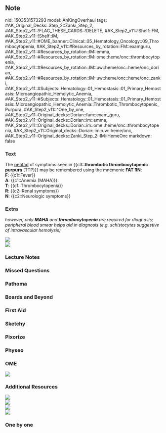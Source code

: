 ## Note
nid: 1503531573293
model: AnKingOverhaul
tags: #AK_Original_Decks::Step_2::Zanki_Step_2, #AK_Step2_v11::!FLAG_THESE_CARDS::!DELETE, #AK_Step2_v11::!Shelf::FM, #AK_Step2_v11::!Shelf::IM, #AK_Step2_v11::#OME_banner::Clinical::05_Hematology_Oncology::09_Thrombocytopenia, #AK_Step2_v11::#Resources_by_rotation::FM::examguru, #AK_Step2_v11::#Resources_by_rotation::IM::emma, #AK_Step2_v11::#Resources_by_rotation::IM::ome::heme/onc::thrombocytopenia, #AK_Step2_v11::#Resources_by_rotation::IM::uw::heme/onc::heme/onc_dorian, #AK_Step2_v11::#Resources_by_rotation::IM::uw::heme/onc::heme/onc_zanki, #AK_Step2_v11::#Subjects::Hematology::01_Hemostasis::01_Primary_Hemostasis::Microangiopathic_Hemolytic_Anemia, #AK_Step2_v11::#Subjects::Hematology::01_Hemostasis::01_Primary_Hemostasis::Microangiopathic_Hemolytic_Anemia::Thrombotic_Thrombocytopenic_Purpura, #AK_Step2_v11::^One_by_one, #AK_Step2_v11::Original_decks::Dorian::fam::exam_guru, #AK_Step2_v11::Original_decks::Dorian::im::emma, #AK_Step2_v11::Original_decks::Dorian::im::ome::heme/onc::thrombocytopenia, #AK_Step2_v11::Original_decks::Dorian::im::uw::heme/onc, #AK_Step2_v11::Original_decks::Zanki_Step_2::IM::HemeOnc
markdown: false

### Text
<div>
  The <u>pentad</u> of symptoms seen in {{c3::<b>thrombotic
  thrombocytopenic purpura</b> (TTP)}} may be remembered using the
  mnemonic <b>FAT RN</b>:
</div><b>F</b>: {{c1::Fever}}
<div>
  <b>A</b>: {{c1::Anemia (MAHA)}}
</div>
<div>
  <b>T</b>: {{c1::Thrombocytopenia}}
</div>
<div>
  <b>R</b>: {{c2::Renal symptoms}}
</div>
<div>
  <b>N</b>: {{c2::Neurologic symptoms}}
</div>

### Extra
<i>however, only <b>MAHA</b> and <b>thrombocytopenia</b> are
required for diagnosis; peripheral blood smear helps aid in
diagnosis (e.g. schistocytes suggestive of intravascular
hemolysis)</i>
<div>
  <i><img src="TTP.png"></i>
</div>
<div>
  <i><img src="pbs.png"></i>
</div>

### Lecture Notes


### Missed Questions


### Pathoma


### Boards and Beyond


### First Aid


### Sketchy


### Pixorize


### Physeo


### OME
<div class="ome-widget">
  <a href=
  "https://onlinemeded.org/spa/hematology-oncology/thrombocytopenia/acquire?ref=anki">
  <img src="_OME_AnkiFlashcards_Lesson_3.png"></a>
</div>

### Additional Resources
<div>
  <div>
    <div>
      <div>
        <i><img class="" src="paste-3120920805769217.jpg" style=
        ""></i>
      </div>
    </div>
  </div>
</div>
<div>
  <div>
    <i><img class="" src="paste-6517651526385665.jpg" style=""></i>
    <div>
      <div>
        <i><img class="" src="paste-892644527964161.jpg" style=
        ""></i>
      </div>
      <div>
        <i><img class="" src="paste-762511313862659.jpg" style=
        ""></i>
      </div>
    </div>
  </div>
</div>

### One by one

